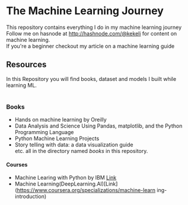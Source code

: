 # The Machine Learning Journey
This repository contains everything I do in my machine learning journey<br>
Follow me on hasnode at http://hashnode.com/@kekeli for content on machine learning.<br>
If you're a beginner checkout my article on a machine learning guide   <br>
## Resources
In this Repository you will find books, dataset and models I built while learning ML.<br>
<br>
### Books
* Hands on machine learning by Oreilly
* Data Analysis and Science Using Pandas, matplotlib, and the Python Programming Language
* Python Machine Learning Projects 
* Story telling with data: a data visualization guide<br>
etc. all in the directory named *books* in this repository.

#### Courses
* Machine Learing with Python by IBM [Link](https://www.coursera.org/learn/machine-learning-with-python/home/welcome) 
* Machine Learning(DeepLearning.AI)[Link](https://www.coursera.org/specializations/machine-learn  ing-introduction)
<br>



